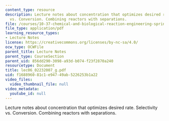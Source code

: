 ```yaml
---
content_type: resource
description: Lecture notes about concentration that optimizes desired rate. Selectivity
  vs. Conversion. Combining reactors with separations.
file: /courses/10-37-chemical-and-biological-reaction-engineering-spring-2007/f168896081c1e94749ab5226253b1a22_lec06_02232007_g.pdf
file_type: application/pdf
learning_resource_types:
- Lecture Notes
license: https://creativecommons.org/licenses/by-nc-sa/4.0/
ocw_type: OCWFile
parent_title: Lecture Notes
parent_type: CourseSection
parent_uid: 856dd290-3098-a93d-b074-f23f2870a240
resourcetype: Document
title: lec06_02232007_g.pdf
uid: f1688960-81c1-e947-49ab-5226253b1a22
video_files:
  video_thumbnail_file: null
video_metadata:
  youtube_id: null
---
```

Lecture notes about concentration that optimizes desired rate. Selectivity vs. Conversion. Combining reactors with separations.